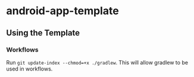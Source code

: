# android-app-template

## Using the Template

### Workflows

Run `git update-index --chmod=+x ./gradlew`. This will allow gradlew to be used in workflows.

